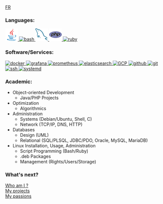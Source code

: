 [FR](COMPETENCES.md)
### Languages:
<a href="https://www.java.com" target="_blank"> <img src="https://raw.githubusercontent.com/devicons/devicon/master/icons/java/java-original.svg" alt="java" width="40" height="40"/> </a> 
<a href="https://www.gnu.org/software/bash/" target="_blank"> <img src="https://www.vectorlogo.zone/logos/gnu_bash/gnu_bash-icon.svg" alt="bash" width="40" height="40"/> </a>
<a href="https://www.mysql.com/" target="_blank"> <img src="https://raw.githubusercontent.com/devicons/devicon/master/icons/mysql/mysql-original.svg" alt="mysql" width="40" height="40"/> </a>
<a href="https://www.php.net" target="_blank"> <img src="https://raw.githubusercontent.com/devicons/devicon/master/icons/php/php-original.svg" alt="php" width="40" height="40"/> </a>
<a href="https://www.ruby-lang.org/en/" target="_blank"> <img src="https://www.svgrepo.com/show/452095/ruby.svg" alt="ruby" width="40" height="40"/> </a>

### Software/Services:
<a href="https://www.docker.com/" target="_blank"> <img src="https://www.svgrepo.com/show/452192/docker.svg" alt="docker" width="40" height="40"/> </a>
<a href="https://grafana.com/" target="_blank"> <img src="https://www.svgrepo.com/show/448228/grafana.svg" alt="grafana" width="40" height="40"/> </a>
<a href="https://prometheus.io/" target="_blank"> <img src="https://www.svgrepo.com/show/374008/prometheus.svg" alt="prometheus" width="40" height="40"/> </a>
<a href="https://www.elastic.co/elasticsearch" target="_blank"> <img src="https://www.svgrepo.com/show/373575/elastic.svg" alt="elasticsearch" width="40" height="40"/> </a>
<a href="https://cloud.google.com/?hl=en" target="_blank"> <img src="https://www.svgrepo.com/show/448223/gcp.svg" alt="GCP" width="40" height="40"/> </a>
<a href="https://github.com/" target="_blank"> <img src="https://www.svgrepo.com/show/521688/github.svg" alt="github" width="40" height="40"/> </a>
<a href="https://git-scm.com/" target="_blank"> <img src="https://www.svgrepo.com/show/516636/git.svg" alt="git" width="40" height="40"/> </a>
<a href="https://www.openssh.com/manual.html" target="_blank"> <img src="https://www.svgrepo.com/show/501028/terminal.svg" alt="ssh" width="40" height="40"/> </a>
<a href="https://systemd.io/" target="_blank"> <img src="https://www.svgrepo.com/show/374116/systemd.svg" alt="systemd" width="40" height="40"/> </a>

### Academic:
- Object-oriented Development
  - Java/PHP Projects
- Optimization
  - Algorithmics
- Administration
  - Systems (Debian/Ubuntu, Shell, C)
  - Network (TCP/IP, DNS, HTTP)
- Databases
  - Design (UML)
  - Relational (SQL/PLSQL, JDBC/PDO, Oracle, MySQL, MariaDB)
- Linux Installation, Usage, Administration
  - Script Programming (Bash/Ruby)
  - .deb Packages
  - Management (Rights/Users/Storage)

### What's next?
[Who am I ?](README.md)</br>
[My projects](PROJECTS.md)</br>
[My passions](PASSIONS_EN.md)
